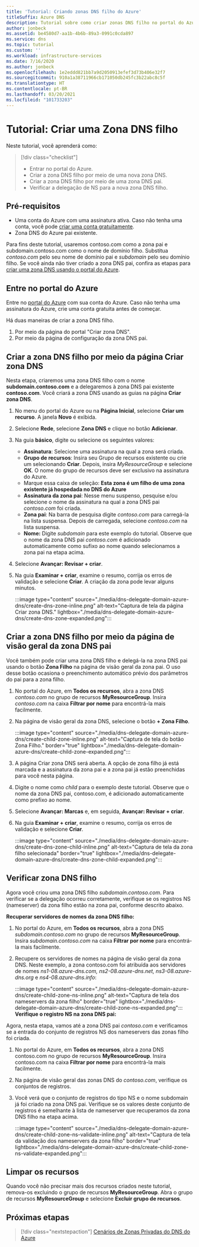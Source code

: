 ```yaml
---
title: 'Tutorial: Criando zonas DNS filho do Azure'
titleSuffix: Azure DNS
description: Tutorial sobre como criar zonas DNS filho no portal do Azure.
author: jonbeck
ms.assetid: be4580d7-aa1b-4b6b-89a3-0991c0cda897
ms.service: dns
ms.topic: tutorial
ms.custom: ''
ms.workload: infrastructure-services
ms.date: 7/16/2020
ms.author: jonbeck
ms.openlocfilehash: 1e2eddd821bb7a9d2050913efef3d73b406e32f7
ms.sourcegitcommit: 910a1a38711966cb171050db245fc3b22abc8c5f
ms.translationtype: HT
ms.contentlocale: pt-BR
ms.lasthandoff: 03/20/2021
ms.locfileid: "101733203"
---
```

# <a name="tutorial-creating-a-new-child-dns-zone"></a>Tutorial: Criar uma Zona DNS filho

Neste tutorial, você aprenderá como: 

> [!div class="checklist"]
> * Entrar no portal do Azure.
> * Criar a zona DNS filho por meio de uma nova zona DNS.
> * Criar a zona DNS filho por meio de uma zona DNS pai.
> * Verificar a delegação de NS para a nova zona DNS filho.



## <a name="prerequisites"></a>Pré-requisitos

* Uma conta do Azure com uma assinatura ativa.  Caso não tenha uma conta, você pode [criar uma conta gratuitamente](https://azure.microsoft.com/free/?WT.mc_id=A261C142F).
* Zona DNS do Azure pai existente.  

Para fins deste tutorial, usaremos contoso.com como a zona pai e subdomain.contoso.com como o nome de domínio filho.  Substitua *contoso.com* pelo seu nome de domínio pai e *subdomain* pelo seu domínio filho.  Se você ainda não tiver criado a zona DNS pai, confira as etapas para [criar uma zona DNS usando o portal do Azure](./dns-getstarted-portal.md#create-a-dns-zone). 


## <a name="sign-in-to-azure-portal"></a>Entre no portal do Azure

Entre no [portal do Azure](https://portal.azure.com/) com sua conta do Azure.
Caso não tenha uma assinatura do Azure, crie uma conta gratuita antes de começar.

Há duas maneiras de criar a zona DNS filho.
1.  Por meio da página do portal "Criar zona DNS".
1.  Por meio da página de configuração da zona DNS pai.


## <a name="create-child-dns-zone-via-create-dns-zone"></a>Criar a zona DNS filho por meio da página Criar zona DNS

Nesta etapa, criaremos uma zona DNS filho com o nome **subdomain.contoso.com** e a delegaremos à zona DNS pai existente **contoso.com**. Você criará a zona DNS usando as guias na página **Criar zona DNS**.
1.  No menu do portal do Azure ou na **Página Inicial**, selecione **Criar um recurso**. A janela **Novo** é exibida.
1.  Selecione **Rede**, selecione **Zona DNS** e clique no botão **Adicionar**.

1.  Na guia **básico**, digite ou selecione os seguintes valores:
    * **Assinatura**: Selecione uma assinatura na qual a zona será criada.
    * **Grupo de recursos**: Insira seu Grupo de recursos existente ou crie um selecionando **Criar**. Depois, insira *MyResourceGroup* e selecione **OK**. O nome do grupo de recursos deve ser exclusivo na assinatura do Azure.
    * Marque essa caixa de seleção: **Esta zona é um filho de uma zona existente já hospedada no DNS do Azure**
    * **Assinatura da zona pai**: Nesse menu suspenso, pesquise e/ou selecione o nome da assinatura na qual a zona DNS pai *contoso.com* foi criada.
    * **Zona pai**: Na barra de pesquisa digite *contoso.com* para carregá-la na lista suspensa. Depois de carregada, selecione *contoso.com* na lista suspensa.
    * **Nome:** Digite *subdomain* para este exemplo do tutorial. Observe que o nome da zona DNS pai *contoso.com* é adicionado automaticamente como sufixo ao nome quando selecionamos a zona pai na etapa acima.

1. Selecione **Avançar: Revisar + criar**.
1. Na guia **Examinar + criar**, examine o resumo, corrija os erros de validação e selecione **Criar**.
A criação da zona pode levar alguns minutos.

 
    :::image type="content" source="./media/dns-delegate-domain-azure-dns/create-dns-zone-inline.png" alt-text="Captura de tela da página Criar zona DNS." lightbox="./media/dns-delegate-domain-azure-dns/create-dns-zone-expanded.png":::

## <a name="create-child-dns-zone-via-parent-dns-zone-overview-page"></a>Criar a zona DNS filho por meio da página de visão geral da zona DNS pai
Você também pode criar uma zona DNS filho e delegá-la na zona DNS pai usando o botão **Zona Filho** na página de visão geral da zona pai. O uso desse botão ocasiona o preenchimento automático prévio dos parâmetros do pai para a zona filho. 

1.  No portal do Azure, em **Todos os recursos**, abra a zona DNS *contoso.com* no grupo de recursos **MyResourceGroup**. Insira *contoso.com* na caixa **Filtrar por nome** para encontrá-la mais facilmente.
1.  Na página de visão geral da zona DNS, selecione o botão **+ Zona Filho**.

      :::image type="content" source="./media/dns-delegate-domain-azure-dns/create-child-zone-inline.png" alt-text="Captura de tela do botão Zona Filho." border="true" lightbox="./media/dns-delegate-domain-azure-dns/create-child-zone-expanded.png":::

1.  A página Criar zona DNS será aberta. A opção de zona filho já está marcada e a assinatura da zona pai e a zona pai já estão preenchidas para você nesta página.
1.  Digite o nome como *child* para o exemplo deste tutorial. Observe que o nome da zona DNS pai, contoso.com, é adicionado automaticamente como prefixo ao nome.
1.  Selecione **Avançar: Marcas** e, em seguida, **Avançar: Revisar + criar**.
1.  Na guia **Examinar + criar**, examine o resumo, corrija os erros de validação e selecione **Criar**.

    :::image type="content" source="./media/dns-delegate-domain-azure-dns/create-dns-zone-child-inline.png" alt-text="Captura de tela da zona filho selecionada" border="true" lightbox="./media/dns-delegate-domain-azure-dns/create-dns-zone-child-expanded.png":::

## <a name="verify-child-dns-zone"></a>Verificar zona DNS filho
Agora você criou uma zona DNS filho *subdomain.contoso.com*. Para verificar se a delegação ocorreu corretamente, verifique se os registros NS (nameserver) da zona filho estão na zona pai, conforme descrito abaixo.  

**Recuperar servidores de nomes da zona DNS filho:**

1.  No portal do Azure, em **Todos os recursos**, abra a zona DNS *subdomain.contoso.com* no grupo de recursos **MyResourceGroup**. Insira *subdomain.contoso.com* na caixa **Filtrar por nome** para encontrá-la mais facilmente.
1.  Recupere os servidores de nomes na página de visão geral da zona DNS. Neste exemplo, a zona contoso.com foi atribuída aos servidores de nomes *ns1-08.azure-dns.com, ns2-08.azure-dns.net, ns3-08.azure-dns.org* e *ns4-08.azure-dns.info*:

      :::image type="content" source="./media/dns-delegate-domain-azure-dns/create-child-zone-ns-inline.png" alt-text="Captura de tela dos nameservers da zona filho" border="true" lightbox="./media/dns-delegate-domain-azure-dns/create-child-zone-ns-expanded.png":::
**Verifique o registro NS na zona DNS pai:**

Agora, nesta etapa, vamos até a zona DNS pai *contoso.com* e verificamos se a entrada do conjunto de registros NS dos nameservers das zonas filho foi criada.

1. No portal do Azure, em **Todos os recursos**, abra a zona DNS contoso.com no grupo de recursos **MyResourceGroup**. Insira contoso.com na caixa **Filtrar por nome** para encontrá-la mais facilmente.
1.  Na página de visão geral das zonas DNS do *contoso.com*, verifique os conjuntos de registros.
1.  Você verá que o conjunto de registros do tipo NS e o nome subdomain já foi criado na zona DNS pai. Verifique se os valores deste conjunto de registros é semelhante à lista de nameserver que recuperamos da zona DNS filho na etapa acima.

     :::image type="content" source="./media/dns-delegate-domain-azure-dns/create-child-zone-ns-validate-inline.png" alt-text="Captura de tela da validação dos nameservers da zona filho" border="true" lightbox="./media/dns-delegate-domain-azure-dns/create-child-zone-ns-validate-expanded.png":::
## <a name="clean-up-resources"></a>Limpar os recursos
Quando você não precisar mais dos recursos criados neste tutorial, remova-os excluindo o grupo de recursos **MyResourceGroup**. Abra o grupo de recursos **MyResourceGroup** e selecione **Excluir grupo de recursos**.



## <a name="next-steps"></a>Próximas etapas

> [!div class="nextstepaction"]
> [Cenários de Zonas Privadas do DNS do Azure](private-dns-scenarios.md)